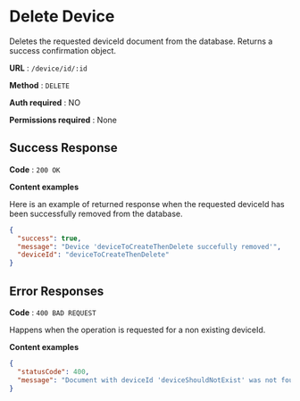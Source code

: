 # Delete Device

Deletes the requested deviceId document from the database. Returns a success confirmation object.

**URL** : `/device/id/:id`

**Method** : `DELETE`

**Auth required** : NO

**Permissions required** : None

## Success Response

**Code** : `200 OK`

**Content examples**

Here is an example of returned response when the requested deviceId has been successfully removed from the database.

```json
{
  "success": true,
  "message": "Device 'deviceToCreateThenDelete succefully removed'",
  "deviceId": "deviceToCreateThenDelete"
}
```

## Error Responses

**Code** : `400 BAD REQUEST`

Happens when the operation is requested for a non existing deviceId.

**Content examples**

```json
{
  "statusCode": 400,
  "message": "Document with deviceId 'deviceShouldNotExist' was not found in database."
}
```